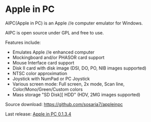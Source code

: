 # Apple in PC

AIPC(Apple in PC) is an Apple //e computer emulator for Windows.

AIPC is open source under GPL and free to use.

Features include:
  - Emulates Apple //e enhanced computer
  - Mockingboard and/or PHASOR card support
  - Mouse Interface card support
  - Disk II card with disk image (DSI, DO, PO, NIB images supported)
  - NTSC color approximation
  - Joystick with NumPad or PC Joystick
  - Various screen mode: Full screen, 2x mode, Scan line, Color/Mono/Green/Custom colors
  - Mass storage "SD Disk][ HDD" (HDV, 2MG images supported)

Source download:
  https://github.com/sosaria7/appleinpc

Last release:
  [Apple in PC 0.1.3.4](https://github.com/sosaria7/appleinpc/releases/download/0.1.34.4/aipc_0.1.34.4.zip)
